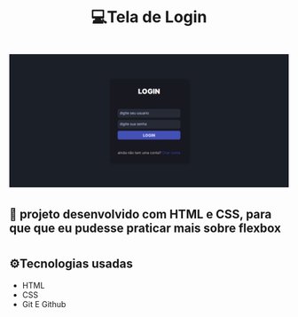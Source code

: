 <h1 align="center"> 💻Tela de Login <h1>

![preview](./assets/img/screenshot/screencapture-127-0-0-1-5500-index-html-2022-09-22-02_20_17.jpg)



## 📂 projeto desenvolvido com HTML e CSS, para que que eu pudesse praticar mais sobre flexbox

#

## ⚙️Tecnologias usadas 
 
- HTML
- CSS
- Git E Github
